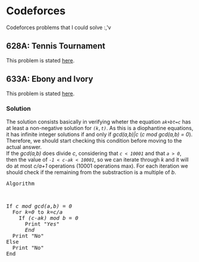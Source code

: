 # Codeforces
Codeforces problems that I could solve :,'v


## 628A: Tennis Tournament

This problem is stated [here]("http://codeforces.com/contest/628/problem/A").

## 633A: Ebony and Ivory

This problem is stated [here]("https://codeforces.com/contest/633/problem/A").
<br>
### Solution
The solution consists basically in verifying wheter the equation *`ak+bt=c`* has at least a non-negative solution for *`(k,t)`*. As this is a diophantine equations, it has infinite integer solutions if and only if *gcd(a,b)|c* (*c mod gcd(a,b) = 0*). Therefore, we should start checking this condition before moving to the actual answer.
<br>
If the *gcd(a,b)* does divide *c*, considering that *`c < 10001`* and that *`a > 0`*, then the value of *`-1 < c-ak < 10001`*, so we can iterate through *k* and it will do at most *c/a+1* operations (10001 operations max). For each iteration we should check if the remaining from the substraction is a multiple of *b*.
<br>
<pre>Algorithm</pre>
<br>
<pre>
If <em>c mod gcd(a,b) = 0</em>
  For <em>k=0</em> to <em>k=c/a</em>
    If <em>(c-ak) mod b = 0</em>
      Print <em>"Yes"</em>
      <em>End</em>
  Print "No"
Else
  Print "No"
End
</pre>
